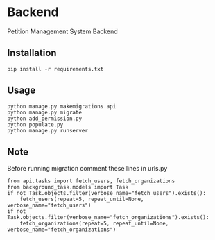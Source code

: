 # Backend

Petition Management System Backend

## Installation

    pip install -r requirements.txt

## Usage

    python manage.py makemigrations api
    python manage.py migrate
    python add_permission.py
    python populate.py
    python manage.py runserver

## Note

Before running migration comment these lines in urls.py

    from api.tasks import fetch_users, fetch_organizations
    from background_task.models import Task
    if not Task.objects.filter(verbose_name="fetch_users").exists():
        fetch_users(repeat=5, repeat_until=None, verbose_name="fetch_users")
    if not Task.objects.filter(verbose_name="fetch_organizations").exists():
        fetch_organizations(repeat=5, repeat_until=None, verbose_name="fetch_organizations")

